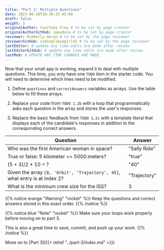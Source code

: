 ```yaml
---
title: "Part 2: Multiple Questions"
date: 2023-06-20T10:39:25-05:00
draft: false
weight: 3
originalAuthor: Courtney Frey # to be set by page creator
originalAuthorGitHub: speudusa # to be set by page creator
reviewer: Kimberly Horan # to be set by the page reviewer
reviewerGitHub: codinglikeagirl42 # to be set by the page reviewer
lastEditor: # update any time edits are made after review
lastEditorGitHub: # update any time edits are made after review
lastMod: # UPDATE ANY TIME CHANGES ARE MADE
---
```


Now that your small app is working, expand it to deal with multiple questions. This time, you only have one `TODO` item in the starter code. You will need to determine which lines need to be modified.

1. Define `questions` and `correctAnswers` variables as arrays. Use the table below to fill these arrays.

1. Replace your code from `TODO 1.2b` with a loop that programmatically asks each question in the array and stores the user's responses.

1. Replace the basic feedback from `TODO 1.2c` with a template literal that displays each of the candidate's responses in addition to the corresponding correct answers.

| Question      | Answer |
| ----------- | ----------- |
| Who was the first American woman in space?     | "Sally Ride"       |
| True or false: 5 kilometer == 5000 meters?   | "true"        |
| (5 + 3)/2 * 10 = ? | "40"   |
| Given the array `[8, 'Orbit', 'Trajectory', 45]`, what entry is at index 2?   | "Trajectory" |
| What is the minimum crew size for the ISS? | 3   |

{{% notice orange "Warning" "rocket" %}} 
 Keep the questions and correct answers stored in this exact order.
{{% /notice %}}

   {{% notice blue "Note" "rocket" %}} 
   Make sure your loops work properly before moving on to part 3.

   This is also a great time to save, commit, and push up your work.
   {{% /notice %}}


Move on to [Part 3]({{< relref "../part-3/index.md" >}})

